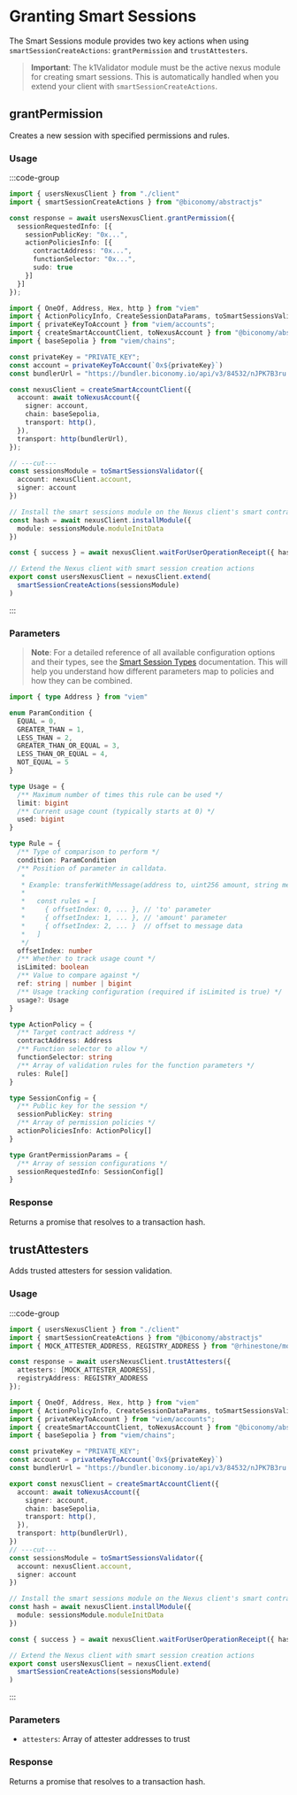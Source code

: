 # Granting Smart Sessions

The Smart Sessions module provides two key actions when using `smartSessionCreateActions`: `grantPermission` and `trustAttesters`.

> **Important**: The k1Validator module must be the active nexus module for creating smart sessions. This is automatically handled when you extend your client with `smartSessionCreateActions`.

## grantPermission

Creates a new session with specified permissions and rules.

### Usage


:::code-group

```typescript  [example.ts]
import { usersNexusClient } from "./client"
import { smartSessionCreateActions } from "@biconomy/abstractjs"

const response = await usersNexusClient.grantPermission({
  sessionRequestedInfo: [{
    sessionPublicKey: "0x...",
    actionPoliciesInfo: [{
      contractAddress: "0x...",
      functionSelector: "0x...",
      sudo: true
    }]
  }]
});

```

```ts  [client.ts] filename="client.ts"
import { OneOf, Address, Hex, http } from "viem"
import { ActionPolicyInfo, CreateSessionDataParams, toSmartSessionsValidator, smartSessionCreateActions } from "@biconomy/sdk-canary"
import { privateKeyToAccount } from "viem/accounts";
import { createSmartAccountClient, toNexusAccount } from "@biconomy/abstractjs";
import { baseSepolia } from "viem/chains"; 

const privateKey = "PRIVATE_KEY";
const account = privateKeyToAccount(`0x${privateKey}`)
const bundlerUrl = "https://bundler.biconomy.io/api/v3/84532/nJPK7B3ru.dd7f7861-190d-41bd-af80-6877f74b8f44"; 

const nexusClient = createSmartAccountClient({ 
  account: await toNexusAccount({ 
    signer: account, 
    chain: baseSepolia,
    transport: http(),
  }),
  transport: http(bundlerUrl),
});

// ---cut---
const sessionsModule = toSmartSessionsValidator({
  account: nexusClient.account,
  signer: account
})

// Install the smart sessions module on the Nexus client's smart contract account
const hash = await nexusClient.installModule({
  module: sessionsModule.moduleInitData
})

const { success } = await nexusClient.waitForUserOperationReceipt({ hash })

// Extend the Nexus client with smart session creation actions
export const usersNexusClient = nexusClient.extend(
  smartSessionCreateActions(sessionsModule)
)
```

:::

### Parameters

> **Note**: For a detailed reference of all available configuration options and their types, see the [Smart Session Types](/modules/validators/smartSessions/policies) documentation. This will help you understand how different parameters map to policies and how they can be combined.

```typescript
import { type Address } from "viem"

enum ParamCondition {
  EQUAL = 0,
  GREATER_THAN = 1,
  LESS_THAN = 2,
  GREATER_THAN_OR_EQUAL = 3,
  LESS_THAN_OR_EQUAL = 4,
  NOT_EQUAL = 5
}

type Usage = {
  /** Maximum number of times this rule can be used */
  limit: bigint
  /** Current usage count (typically starts at 0) */
  used: bigint
}

type Rule = {
  /** Type of comparison to perform */
  condition: ParamCondition
  /** Position of parameter in calldata.
   *
   * Example: transferWithMessage(address to, uint256 amount, string message)...
   * 
   *   const rules = [
   *     { offsetIndex: 0, ... }, // 'to' parameter
   *     { offsetIndex: 1, ... }, // 'amount' parameter
   *     { offsetIndex: 2, ... }  // offset to message data
   *   ]
   */
  offsetIndex: number
  /** Whether to track usage count */
  isLimited: boolean
  /** Value to compare against */
  ref: string | number | bigint
  /** Usage tracking configuration (required if isLimited is true) */
  usage?: Usage
}

type ActionPolicy = {
  /** Target contract address */
  contractAddress: Address
  /** Function selector to allow */
  functionSelector: string
  /** Array of validation rules for the function parameters */
  rules: Rule[]
}

type SessionConfig = {
  /** Public key for the session */
  sessionPublicKey: string
  /** Array of permission policies */
  actionPoliciesInfo: ActionPolicy[]
}

type GrantPermissionParams = {
  /** Array of session configurations */
  sessionRequestedInfo: SessionConfig[]
}
```

### Response

Returns a promise that resolves to a transaction hash.

## trustAttesters

Adds trusted attesters for session validation.

### Usage


:::code-group

```typescript  [example.ts]
import { usersNexusClient } from "./client"
import { smartSessionCreateActions } from "@biconomy/abstractjs"
import { MOCK_ATTESTER_ADDRESS, REGISTRY_ADDRESS } from "@rhinestone/module-sdk"

const response = await usersNexusClient.trustAttesters({
  attesters: [MOCK_ATTESTER_ADDRESS],
  registryAddress: REGISTRY_ADDRESS
});
```

```ts  [client.ts] filename="client.ts"
import { OneOf, Address, Hex, http } from "viem"
import { ActionPolicyInfo, CreateSessionDataParams, toSmartSessionsValidator, smartSessionCreateActions } from "@biconomy/sdk-canary"
import { privateKeyToAccount } from "viem/accounts";
import { createSmartAccountClient, toNexusAccount } from "@biconomy/abstractjs";
import { baseSepolia } from "viem/chains"; 

const privateKey = "PRIVATE_KEY";
const account = privateKeyToAccount(`0x${privateKey}`)
const bundlerUrl = "https://bundler.biconomy.io/api/v3/84532/nJPK7B3ru.dd7f7861-190d-41bd-af80-6877f74b8f44"; 

export const nexusClient = createSmartAccountClient({
  account: await toNexusAccount({ 
    signer: account, 
    chain: baseSepolia,
    transport: http(),
  }),
  transport: http(bundlerUrl),
})
// ---cut---
const sessionsModule = toSmartSessionsValidator({
  account: nexusClient.account,
  signer: account
})

// Install the smart sessions module on the Nexus client's smart contract account
const hash = await nexusClient.installModule({
  module: sessionsModule.moduleInitData
})

const { success } = await nexusClient.waitForUserOperationReceipt({ hash })

// Extend the Nexus client with smart session creation actions
export const usersNexusClient = nexusClient.extend(
  smartSessionCreateActions(sessionsModule)
)
```
:::

### Parameters

- `attesters`: Array of attester addresses to trust

### Response

Returns a promise that resolves to a transaction hash.


